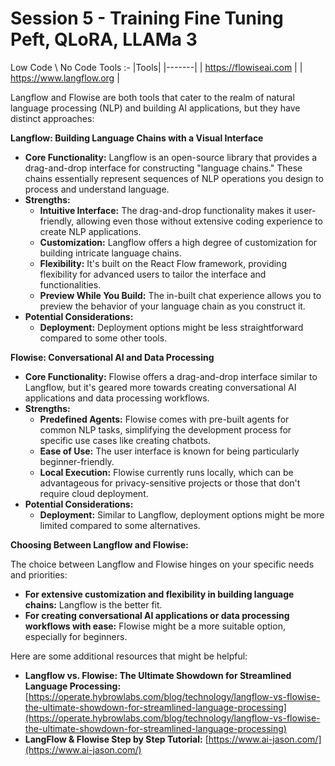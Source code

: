 # Session 5 - Training Fine Tuning Peft, QLoRA, LLAMa 3

Low Code \ No Code Tools :-
|Tools|
|-------|
| https://flowiseai.com |
| https://www.langflow.org |


Langflow and Flowise are both tools that cater to the realm of natural language processing (NLP) and building AI applications, but they have distinct approaches:

**Langflow: Building Language Chains with a Visual Interface**

- **Core Functionality:** Langflow is an open-source library that provides a drag-and-drop interface for constructing "language chains." These chains essentially represent sequences of NLP operations you design to process and understand language.
- **Strengths:**
    - **Intuitive Interface:** The drag-and-drop functionality makes it user-friendly, allowing even those without extensive coding experience to create NLP applications.
    - **Customization:** Langflow offers a high degree of customization for building intricate language chains.
    - **Flexibility:** It's built on the React Flow framework, providing flexibility for advanced users to tailor the interface and functionalities.
    - **Preview While You Build:** The in-built chat experience allows you to preview the behavior of your language chain as you construct it.
- **Potential Considerations:**
    - **Deployment:** Deployment options might be less straightforward compared to some other tools.

**Flowise: Conversational AI and Data Processing**

- **Core Functionality:** Flowise offers a drag-and-drop interface similar to Langflow, but it's geared more towards creating conversational AI applications and data processing workflows.
- **Strengths:**
    - **Predefined Agents:** Flowise comes with pre-built agents for common NLP tasks, simplifying the development process for specific use cases like creating chatbots.
    - **Ease of Use:** The user interface is known for being particularly beginner-friendly.
    - **Local Execution:** Flowise currently runs locally, which can be advantageous for privacy-sensitive projects or those that don't require cloud deployment.
- **Potential Considerations:**
    - **Deployment:** Similar to Langflow, deployment options might be more limited compared to some alternatives.

**Choosing Between Langflow and Flowise:**

The choice between Langflow and Flowise hinges on your specific needs and priorities:

- **For extensive customization and flexibility in building language chains:** Langflow is the better fit.
- **For creating conversational AI applications or data processing workflows with ease:** Flowise might be a more suitable option, especially for beginners.

Here are some additional resources that might be helpful:

- **Langflow vs. Flowise: The Ultimate Showdown for Streamlined Language Processing:** [https://operate.hybrowlabs.com/blog/technology/langflow-vs-flowise-the-ultimate-showdown-for-streamlined-language-processing](https://operate.hybrowlabs.com/blog/technology/langflow-vs-flowise-the-ultimate-showdown-for-streamlined-language-processing)
- **LangFlow & Flowise Step by Step Tutorial:** [https://www.ai-jason.com/](https://www.ai-jason.com/)


